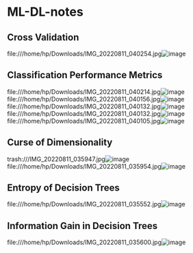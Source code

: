 # ML-DL-notes
## Cross Validation
file:///home/hp/Downloads/IMG_20220811_040254.jpg![image](https://user-images.githubusercontent.com/93143005/184499101-15ae6bd5-f9d6-47a4-bef5-28601b038344.png)
## Classification Performance Metrics
file:///home/hp/Downloads/IMG_20220811_040214.jpg![image](https://user-images.githubusercontent.com/93143005/184499148-bcabfecf-9491-43b3-8a6d-fcb12d9bdce8.png)
file:///home/hp/Downloads/IMG_20220811_040156.jpg![image](https://user-images.githubusercontent.com/93143005/184499159-dedee7a2-d78a-48ea-aede-2e62448fb5b6.png)
file:///home/hp/Downloads/IMG_20220811_040132.jpg![image](https://user-images.githubusercontent.com/93143005/184499165-de0c2e62-6127-49ec-94c8-e807d0555af6.png)
file:///home/hp/Downloads/IMG_20220811_040132.jpg![image](https://user-images.githubusercontent.com/93143005/184499180-521d6432-51a6-42ae-88c7-e6546241403d.png)
file:///home/hp/Downloads/IMG_20220811_040105.jpg![image](https://user-images.githubusercontent.com/93143005/184499186-adff1200-f764-4563-ade8-06262b2c8e9d.png)

## Curse of Dimensionality
trash:///IMG_20220811_035947.jpg![image](https://user-images.githubusercontent.com/93143005/184499386-5f6c00e0-0403-4ee4-8f20-4602d62023ad.png)
file:///home/hp/Downloads/IMG_20220811_035954.jpg![image](https://user-images.githubusercontent.com/93143005/184499422-9f8343c6-42d6-4faa-8276-96cb65d8ab27.png)

## Entropy of Decision Trees
file:///home/hp/Downloads/IMG_20220811_035552.jpg![image](https://user-images.githubusercontent.com/93143005/184523022-c562e3f8-9e0b-4cda-b57c-131722840dec.png)
## Information Gain in Decision Trees
file:///home/hp/Downloads/IMG_20220811_035600.jpg![image](https://user-images.githubusercontent.com/93143005/184523031-44039e70-8825-471d-84d3-c865774c1a26.png)

